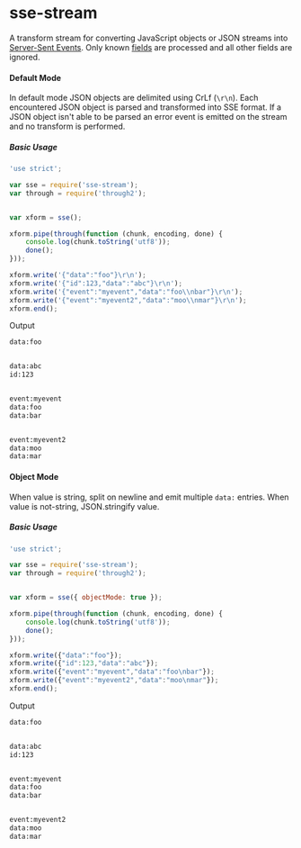 sse-stream
===========

A transform stream for converting JavaScript objects or JSON streams into
[Server-Sent Events](https://developer.mozilla.org/en-US/docs/Server-sent_events).
Only known [fields](https://developer.mozilla.org/en-US/docs/Server-sent_events/Using_server-sent_events#Fields)
are processed and all other fields are ignored.

#### Default Mode
In default mode JSON objects are delimited using CrLf (`\r\n`). Each encountered
JSON object is parsed and transformed into SSE format. If a JSON object isn't able
to be parsed an error event is emitted on the stream and no transform is performed.

##### Basic Usage
```javascript
'use strict';

var sse = require('sse-stream');
var through = require('through2');


var xform = sse();

xform.pipe(through(function (chunk, encoding, done) {
    console.log(chunk.toString('utf8'));
    done();
}));

xform.write('{"data":"foo"}\r\n');
xform.write('{"id":123,"data":"abc"}\r\n');
xform.write('{"event":"myevent","data":"foo\\nbar"}\r\n');
xform.write('{"event":"myevent2","data":"moo\\nmar"}\r\n');
xform.end();
```

Output
```bash
data:foo


data:abc
id:123


event:myevent
data:foo
data:bar


event:myevent2
data:moo
data:mar


```

#### Object Mode
When value is string, split on newline and emit multiple `data:` entries.
When value is not-string, JSON.stringify value.

##### Basic Usage
```javascript
'use strict';

var sse = require('sse-stream');
var through = require('through2');


var xform = sse({ objectMode: true });

xform.pipe(through(function (chunk, encoding, done) {
    console.log(chunk.toString('utf8'));
    done();
}));

xform.write({"data":"foo"});
xform.write({"id":123,"data":"abc"});
xform.write({"event":"myevent","data":"foo\nbar"});
xform.write({"event":"myevent2","data":"moo\nmar"});
xform.end();
```

Output
```bash
data:foo


data:abc
id:123


event:myevent
data:foo
data:bar


event:myevent2
data:moo
data:mar


```